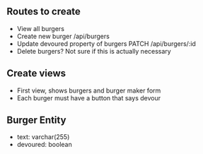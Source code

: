 ## Routes to create

- View all burgers
- Create new burger /api/burgers
- Update devoured property of burgers PATCH /api/burgers/:id
- Delete burgers? Not sure if this is actually necessary

## Create views

- First view, shows burgers and burger maker form
- Each burger must have a button that says devour

## Burger Entity

- text: varchar(255)
- devoured: boolean
